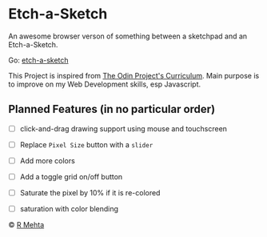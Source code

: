 # Etch-a-Sketch

An awesome browser verson of something between a sketchpad and 
an Etch-a-Sketch.

Go: [etch-a-sketch](https://hiro776.github.io/etch-a-sketch)

This Project is inspired from [The Odin Project's Curriculum](https://www.theodinproject.com/paths/foundations/courses/foundations/lessons/etch-a-sketch-project).
 Main purpose is to improve on my Web Development skills, esp Javascript.

## Planned Features (in no particular order)

- [ ] click-and-drag drawing support using mouse and touchscreen
- [ ] Replace ``Pixel Size`` button with a ``slider``
- [ ] Add more colors
- [ ] Add a toggle grid on/off button
- [ ] Saturate the pixel by 10% if it is re-colored
- [ ] saturation with color blending 


&copy; [R Mehta](https://github.com/hiro776)
